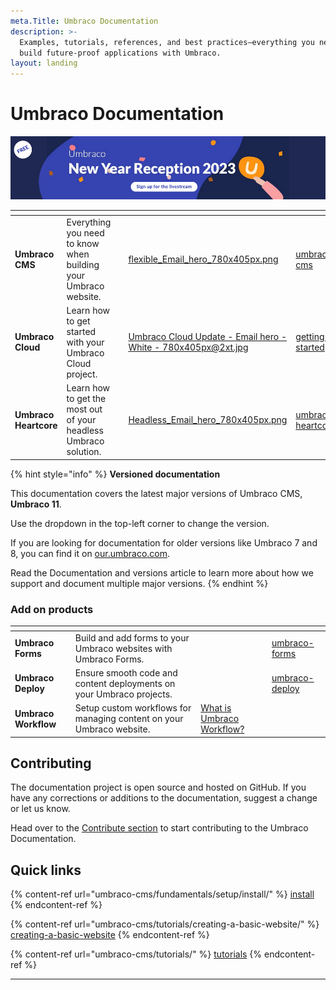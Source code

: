 ```yaml
---
meta.Title: Umbraco Documentation
description: >-
  Examples, tutorials, references, and best practices—everything you need to
  build future-proof applications with Umbraco.
layout: landing
---
```


# Umbraco Documentation

[![Sign up for the Umbraco New Year Reception 2023 livestream](.gitbook/assets/new-year-reception-banner.png "Sign up for the Umbraco New Year Reception 2023 livestream")](https://webapp.spotme.com/login/umbraco/nyr2023)

<table data-view="cards"><thead><tr><th></th><th></th><th></th><th data-hidden data-card-cover data-type="files"></th><th data-hidden data-card-target data-type="content-ref"></th></tr></thead><tbody><tr><td><strong>Umbraco CMS</strong></td><td>Everything you need to know when building your Umbraco website.</td><td></td><td><a href="getting-started/images/flexible_Email_hero_780x405px.png">flexible_Email_hero_780x405px.png</a></td><td><a href="umbraco-cms/">umbraco-cms</a></td></tr><tr><td><strong>Umbraco Cloud</strong></td><td>Learn how to get started with your Umbraco Cloud project.</td><td></td><td><a href=".gitbook/assets/Umbraco Cloud Update - Email hero - White - 780x405px@2xt.jpg">Umbraco Cloud Update - Email hero - White - 780x405px@2xt.jpg</a></td><td><a href="umbraco-cloud/getting-started/">getting-started</a></td></tr><tr><td><strong>Umbraco Heartcore</strong></td><td>Learn how to get the most out of your headless Umbraco solution.</td><td></td><td><a href="getting-started/developing-websites-with-umbraco/images/Headless_Email_hero_780x405px.png">Headless_Email_hero_780x405px.png</a></td><td><a href="umbraco-heartcore/">umbraco-heartcore</a></td></tr></tbody></table>

{% hint style="info" %}
**Versioned documentation**

This documentation covers the latest major versions of Umbraco CMS, **Umbraco 11**.

Use the dropdown in the top-left corner to change the version.

If you are looking for documentation for older versions like Umbraco 7 and 8, you can find it on [our.umbraco.com](https://our.umbraco.com/Documentation).

Read the Documentation and versions article to learn more about how we support and document multiple major versions.
{% endhint %}

### Add on products

<table data-view="cards"><thead><tr><th></th><th></th><th></th><th data-type="content-ref"></th></tr></thead><tbody><tr><td><strong>Umbraco Forms</strong></td><td>Build and add forms to your Umbraco websites with Umbraco Forms.</td><td></td><td><a href="umbraco-forms/">umbraco-forms</a></td></tr><tr><td><strong>Umbraco Deploy</strong></td><td>Ensure smooth code and content deployments on your Umbraco projects.</td><td></td><td><a href="umbraco-deploy/">umbraco-deploy</a></td></tr><tr><td><strong>Umbraco Workflow</strong></td><td>Setup custom workflows for managing content on your Umbraco website.<br></td><td><a href="umbraco-workflow/">What is Umbraco Workflow?</a></td><td></td></tr></tbody></table>

## Contributing

The documentation project is open source and hosted on GitHub. If you have any corrections or additions to the documentation, suggest a change or let us know.

Head over to the [Contribute section](contribute/) to start contributing to the Umbraco Documentation.

## Quick links

{% content-ref url="umbraco-cms/fundamentals/setup/install/" %}
[install](umbraco-cms/fundamentals/setup/install/)
{% endcontent-ref %}

{% content-ref url="umbraco-cms/tutorials/creating-a-basic-website/" %}
[creating-a-basic-website](umbraco-cms/tutorials/creating-a-basic-website/)
{% endcontent-ref %}

{% content-ref url="umbraco-cms/tutorials/" %}
[tutorials](umbraco-cms/tutorials/)
{% endcontent-ref %}

***
